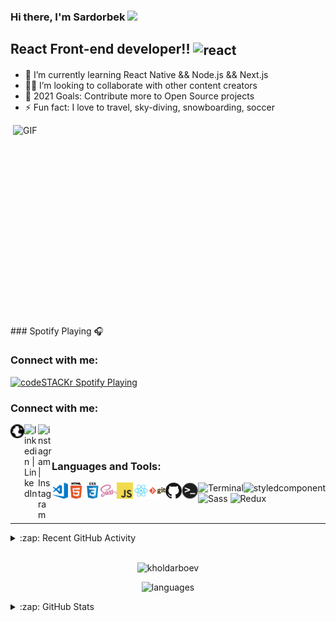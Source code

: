 ### Hi there, I'm Sardorbek <img src="https://media.giphy.com/media/hvRJCLFzcasrR4ia7z/giphy.gif" width="25px">

## React Front-end developer!! <img align="center" alt="react" width="85px" src="https://media.giphy.com/media/iFmw13LV1hHhViPPWz/giphy.gif"/>  


- 🌱 I’m currently learning React Native && Node.js && Next.js
- 👨‍💻 I’m looking to collaborate with other content creators
- 🥅 2021 Goals: Contribute more to Open Source projects 
- ⚡ Fun fact: I love to travel, sky-diving, snowboarding, soccer
<img align="right" alt="GIF" src="https://github.com/abhisheknaiidu/abhisheknaiidu/blob/master/code.gif?raw=true" width="500" height="320" />

<br/>
<br/>
### Spotify Playing 🎧 

### Connect with me:
[<img src="https://now-playing-codestackr.vercel.app/api/spotify-playing" alt="codeSTACKr Spotify Playing" width="320" />](https://open.spotify.com/playlist/4QRUxt16srvkyh7W08g3Wk)

### Connect with me:

[<a><img align="left" alt="portfolio" width="22px" src="https://raw.githubusercontent.com/iconic/open-iconic/master/svg/globe.svg" /><a/>][website]
[<img align="left" alt="linkedin | LinkedIn" width="22px" src="https://cdn.jsdelivr.net/npm/simple-icons@v3/icons/linkedin.svg" />][linkedin]
[<img align="left"  alt="instagram | Instagram" width="22px" src="https://cdn.jsdelivr.net/npm/simple-icons@v3/icons/instagram.svg"  />][instagram]
  
<br />
<br />

### Languages and Tools:

<img align="left" alt="Visual Studio Code" width="26px" src="https://raw.githubusercontent.com/github/explore/80688e429a7d4ef2fca1e82350fe8e3517d3494d/topics/visual-studio-code/visual-studio-code.png"/>
<img align="left" alt="HTML5" width="26px" src="https://raw.githubusercontent.com/github/explore/80688e429a7d4ef2fca1e82350fe8e3517d3494d/topics/html/html.png"/>
<img align="left" alt="CSS3" width="26px" src="https://raw.githubusercontent.com/github/explore/80688e429a7d4ef2fca1e82350fe8e3517d3494d/topics/css/css.png"/>
<img align="left" alt="Sass" width="26px" src="https://raw.githubusercontent.com/github/explore/80688e429a7d4ef2fca1e82350fe8e3517d3494d/topics/sass/sass.png"/>
<img align="left" alt="JavaScript" width="26px" src="https://raw.githubusercontent.com/github/explore/80688e429a7d4ef2fca1e82350fe8e3517d3494d/topics/javascript/javascript.png"/>
<img align="left" alt="React" width="26px" src="https://raw.githubusercontent.com/github/explore/80688e429a7d4ef2fca1e82350fe8e3517d3494d/topics/react/react.png"/>
<img align="left" alt="Git" width="26px" src="https://raw.githubusercontent.com/github/explore/80688e429a7d4ef2fca1e82350fe8e3517d3494d/topics/git/git.png" />
<img align="left" alt="GitHub" width="26px" src="https://raw.githubusercontent.com/github/explore/78df643247d429f6cc873026c0622819ad797942/topics/github/github.png"/>
<img align="left" alt="Terminal" width="26px" src="https://raw.githubusercontent.com/github/explore/80688e429a7d4ef2fca1e82350fe8e3517d3494d/topics/terminal/terminal.png"/>
<img align="left" alt="Terminal"  src="https://img.shields.io/badge/-React-45b8d8?style=flat-square&logo=react&logoColor=white"/>
<img align="left" alt="styledcomponent"  src="https://img.shields.io/badge/-Styled_Components-db7092?style=flat-square&logo=styled-components&logoColor=white"/>

![Sass](https://img.shields.io/badge/-Sass-CC6699?style=flat-square&logo=sass&logoColor=white)
![Redux](https://img.shields.io/badge/-Redux-764ABC?style=flat-square&logo=redux&logoColor=white)
<br />
<br />

 ---
 
 <details>
  <summary>:zap: Recent GitHub Activity</summary>
 
<!--START_SECTION:activity-->
1. 🗣 CodeReviewed on [#99 Dashboard LineChart](https://github.com/kholdarboev/houzing/pull/99) in [houzing-Real estate](https://github.com/kholdarboev/houzing)
2. 🎉 Merged PR [#1](https://github.com/mukhtorov/orderfood/tree/home) in [uzFoode-commerce/mainPage](https://github.com/mukhtorov/orderfood/tree/home)
3. 🗣 Commented on [#17](https://github.com/mukhtorov/orderfood/tree/tagSidebar) in [sideBar-completed](https://github.com/mukhtorov/orderfood/tree/tagSidebar)
4. 🗣 Commented on [#11](https://github.com/mukhtorov/orderfood) in [uzFood/e-commerce](https://github.com/mukhtorov/orderfood)
5. ❌ Closed PR [#1](https://github.com/mukhtorov/wbba_web) in [Web-Brain_Academy/Ant-Design](https://github.com/mukhtorov/wbba_web)
6. ❌ Issue [#1](https://github.com/microsoft/vscode/issues/125894) in [VS Code version: Code 1.56.2 Intellense issue](https://github.com/microsoft/vscode/issues/125894)
 
<!--END_SECTION:activity-->
 
 
</details>


<br>

 <p align="center">
 <img src="https://github-readme-stats.vercel.app/api?username=kholdarboev&show_icons=true&include_all_commits=true&count_private=true" alt="kholdarboev"/> 
 </p>
 
 <p align="center">
 <img src="https://github-readme-stats.vercel.app/api/top-langs/?username=kholdarboev&layout=compact" alt="languages"/>
 </p>





<details>
  <summary>:zap: GitHub Stats</summary>

  <img align="left" color="black" alt="kholdarboev's GitHub Stats" src="https://media.giphy.com/media/iFmw13LV1hHhViPPWz/giphy.gif" />
  <img align="right" src="https://media.giphy.com/media/LmNwrBhejkK9EFP504/giphy.gif"/>
</details>

[website]: https://kholdarboev.netlify.app/home
[instagram]: https://www.instagram.com/andijan_07/  
[linkedin]: https://linkedin.com/in/kholdarboev
